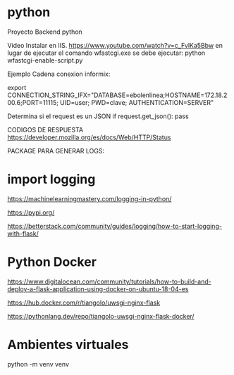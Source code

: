 # python
Proyecto Backend python


Video Instalar en IIS.
  https://www.youtube.com/watch?v=c_FvlKa5Bbw
  en lugar de ejecutar el comando wfastcgi.exe 
  se debe ejecutar: python wfastcgi-enable-script.py
  
Ejemplo Cadena conexion informix:

export CONNECTION_STRING_IFX="DATABASE=ebolenlinea;HOSTNAME=172.18.200.6;PORT=11115; UID=user; PWD=clave; AUTHENTICATION=SERVER"

Determina si el request es un JSON
if request.get_json():
  pass
  

CODIGOS DE RESPUESTA
https://developer.mozilla.org/es/docs/Web/HTTP/Status


PACKAGE PARA GENERAR LOGS:

# import logging
https://machinelearningmastery.com/logging-in-python/

https://pypi.org/

https://betterstack.com/community/guides/logging/how-to-start-logging-with-flask/

# Python Docker

https://www.digitalocean.com/community/tutorials/how-to-build-and-deploy-a-flask-application-using-docker-on-ubuntu-18-04-es


https://hub.docker.com/r/tiangolo/uwsgi-nginx-flask

https://pythonlang.dev/repo/tiangolo-uwsgi-nginx-flask-docker/


# Ambientes virtuales

python -m venv venv
